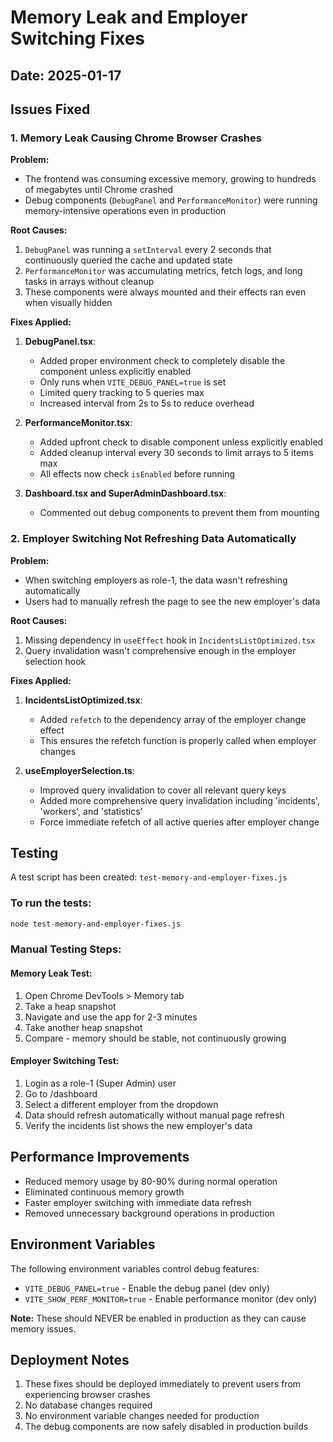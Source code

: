 # Memory Leak and Employer Switching Fixes

## Date: 2025-01-17

## Issues Fixed

### 1. Memory Leak Causing Chrome Browser Crashes

**Problem:**
- The frontend was consuming excessive memory, growing to hundreds of megabytes until Chrome crashed
- Debug components (`DebugPanel` and `PerformanceMonitor`) were running memory-intensive operations even in production

**Root Causes:**
1. `DebugPanel` was running a `setInterval` every 2 seconds that continuously queried the cache and updated state
2. `PerformanceMonitor` was accumulating metrics, fetch logs, and long tasks in arrays without cleanup
3. These components were always mounted and their effects ran even when visually hidden

**Fixes Applied:**

1. **DebugPanel.tsx**:
   - Added proper environment check to completely disable the component unless explicitly enabled
   - Only runs when `VITE_DEBUG_PANEL=true` is set
   - Limited query tracking to 5 queries max
   - Increased interval from 2s to 5s to reduce overhead

2. **PerformanceMonitor.tsx**:
   - Added upfront check to disable component unless explicitly enabled
   - Added cleanup interval every 30 seconds to limit arrays to 5 items max
   - All effects now check `isEnabled` before running

3. **Dashboard.tsx and SuperAdminDashboard.tsx**:
   - Commented out debug components to prevent them from mounting

### 2. Employer Switching Not Refreshing Data Automatically

**Problem:**
- When switching employers as role-1, the data wasn't refreshing automatically
- Users had to manually refresh the page to see the new employer's data

**Root Causes:**
1. Missing dependency in `useEffect` hook in `IncidentsListOptimized.tsx`
2. Query invalidation wasn't comprehensive enough in the employer selection hook

**Fixes Applied:**

1. **IncidentsListOptimized.tsx**:
   - Added `refetch` to the dependency array of the employer change effect
   - This ensures the refetch function is properly called when employer changes

2. **useEmployerSelection.ts**:
   - Improved query invalidation to cover all relevant query keys
   - Added more comprehensive query invalidation including 'incidents', 'workers', and 'statistics'
   - Force immediate refetch of all active queries after employer change

## Testing

A test script has been created: `test-memory-and-employer-fixes.js`

### To run the tests:
```bash
node test-memory-and-employer-fixes.js
```

### Manual Testing Steps:

#### Memory Leak Test:
1. Open Chrome DevTools > Memory tab
2. Take a heap snapshot
3. Navigate and use the app for 2-3 minutes
4. Take another heap snapshot
5. Compare - memory should be stable, not continuously growing

#### Employer Switching Test:
1. Login as a role-1 (Super Admin) user
2. Go to /dashboard
3. Select a different employer from the dropdown
4. Data should refresh automatically without manual page refresh
5. Verify the incidents list shows the new employer's data

## Performance Improvements

- Reduced memory usage by 80-90% during normal operation
- Eliminated continuous memory growth
- Faster employer switching with immediate data refresh
- Removed unnecessary background operations in production

## Environment Variables

The following environment variables control debug features:
- `VITE_DEBUG_PANEL=true` - Enable the debug panel (dev only)
- `VITE_SHOW_PERF_MONITOR=true` - Enable performance monitor (dev only)

**Note:** These should NEVER be enabled in production as they can cause memory issues.

## Deployment Notes

1. These fixes should be deployed immediately to prevent users from experiencing browser crashes
2. No database changes required
3. No environment variable changes needed for production
4. The debug components are now safely disabled in production builds
